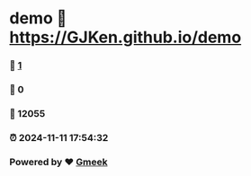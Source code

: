 # demo :link: https://GJKen.github.io/demo 
### :page_facing_up: [1](https://GJKen.github.io/demo/tag.html) 
### :speech_balloon: 0 
### :hibiscus: 12055 
### :alarm_clock: 2024-11-11 17:54:32 
### Powered by :heart: [Gmeek](https://github.com/Meekdai/Gmeek)
